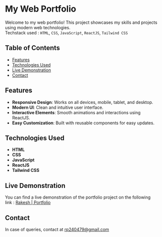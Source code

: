 # My Web Portfolio

Welcome to my web portfolio! This project showcases my skills and projects using modern web technologies.
<br>Techstack used : `HTML`, `CSS`, `JavaScript`, `ReactJS`, `Tailwind CSS`

## Table of Contents

- [Features](#features)
- [Technologies Used](#technologies-used)
- [Live Demonstration](#live-demonstration)
- [Contact](#contact)

## Features

- **Responsive Design**: Works on all devices, mobile, tablet, and desktop.
- **Modern UI**: Clean and intuitive user interface.
- **Interactive Elements**: Smooth animations and interactions using ReactJS.
- **Easy Customization**: Built with reusable components for easy updates.

## Technologies Used

- **HTML**
- **CSS**
- **JavaScript**
- **ReactJS**
- **Tailwind CSS**

## Live Demonstration

You can find a live demonstration of the portfolio project on the following link : 
[Rakesh | Portfolio](https://portfolio-pi-six-17.vercel.app/)

## Contact

In case of queries, contact at [rp240479@gmail.com](mailto:rp240479@gmail.com)
